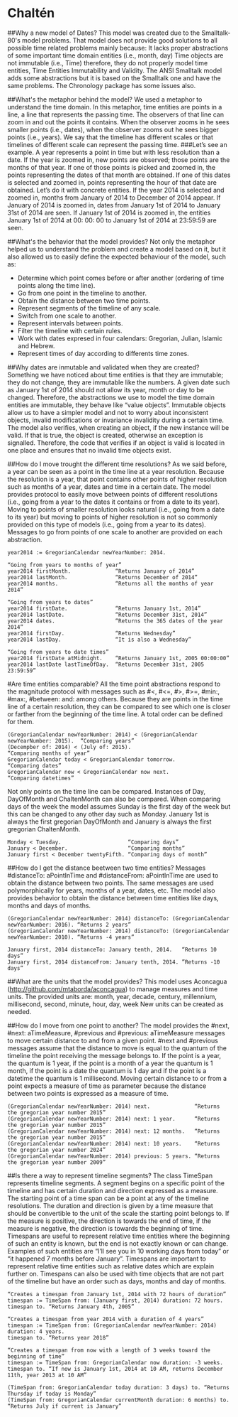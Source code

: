 Chaltén
=======
##Why a new model of Dates?
This model was created due to the Smalltalk-80's model problems. That model does not provide good solutions to all possible time related problems mainly because:
It lacks proper abstractions of some important time domain entities (i.e., month, day)
Time objects are not immutable (i.e., Time) therefore, they do not properly model time entities, Time Entities Immutability and Validity.
The ANSI Smalltalk model adds some abstractions but it is based on the Smalltalk one and have the same problems.
The Chronology package has some issues also.

##What's the metaphor behind the model?
We used a metaphor to understand the time domain. In this metaphor, time entities are points in a line, a line that represents the passing time. The observers of that line can zoom in and out the points it contains. When the observer zooms in he sees smaller points (i.e., dates), when the observer zooms out he sees bigger points (i.e., years). We say that the timeline has different scales or that timelines of different scale can represent the passing time.
###Let’s see an example.
A year represents a point in time but with less resolution than a date. If the year is zoomed in, new points are observed; those points are the months of that year. If one of those points is picked and zoomed in, the points representing the dates of that month are obtained. If one of this dates is selected and zoomed in, points representing the hour of that date are obtained. Let’s do it with concrete entities. If the year 2014 is selected and zoomed in, months from January of 2014 to December of 2014 appear. If January of 2014 is zoomed in, dates from January 1st of 2014 to January 31st of 2014 are seen. If January 1st of 2014 is zoomed in, the entities January 1st of 2014 at 00: 00: 00 to January 1st of 2014 at 23:59:59 are seen.

##What's the behavior that the model provides?
Not only the metaphor helped us to understand the problem and create a model based on it, but it also allowed us to easily define the expected behaviour of the model, such as:
- Determine which point comes before or after another (ordering of time points along the time line).
- Go from one point in the timeline to another.
- Obtain the distance between two time points.
- Represent segments of the timeline of any scale.
- Switch from one scale to another.
- Represent intervals between points.
- Filter the timeline with certain rules.
- Work with dates expresed in four calendars: Gregorian, Julian, Islamic and Hebrew.
- Represent times of day according to differents time zones.
 
##Why dates are inmutable and validated when they are created?
Something we have noticed about time entities is that they are immutable; they do not change, they are immutable like the numbers. A given date such as January 1st of 2014 should not allow its year, month or day to be changed. Therefore, the abstractions we use to model the time domain entities are immutable, they behave like “value objects”.
Immutable objects allow us to have a simpler model and not to worry about inconsistent objects, invalid modifications or invariance invalidity during a certain time.
The model also verifies, when creating an object, if the new instance will be valid. If that is true, the object is created, otherwise an exception is signalled. Therefore, the code that verifies if an object is valid is located in one place and ensures that no invalid time objects exist.

##How do I move trought the different time resolutions?
As we said before, a year can be seen as a point in the time line at a year resolution. Because the resolution is a year, that point contains other points of higher resolution such as months of a year, dates and time in a certain date. The model provides protocol to easily move between points of different resolutions (i.e., going from a year to the dates it contains or from a date to its year). Moving to points of smaller resolution looks natural (i.e., going from a date to its year) but moving to points of higher resolution is not so commonly provided on this type of models (i.e., going from a year to its dates). Messages to go from points of one scale to another are provided on each abstraction.
  
    year2014 := GregorianCalendar newYearNumber: 2014.
    
    “Going from years to months of year”
    year2014 firstMonth.              “Returns January of 2014”
    year2014 lastMonth.               “Returns December of 2014”
    year2014 months.                  “Returns all the months of year 2014”
    
    “Going from years to dates”
    year2014 firstDate.               “Returns January 1st, 2014”
    year2014 lastDate.                “Returns December 31st, 2014”
    year2014 dates.                   “Returns the 365 dates of the year 2014”
    year2014 firstDay.                “Returns Wednesday”
    year2014 lastDay.                 “It is also a Wednesday”
    
    “Going from years to date times”
    year2014 firstDate atMidnight.    “Returns January 1st, 2005 00:00:00”
    year2014 lastDate lastTimeOfDay.  “Returns December 31st, 2005 23:59:59”

#Are time entities comparable?
All the time point abstractions respond to the magnitude protocol with messages such as #<, #<=, #>, #>=, #min:, #max:, #between: and: among others. Because they are points in the time line of a certain resolution, they can be compared to see which one is closer or farther from the beginning of the time line. A total order can be defined for them.

    (GregorianCalendar newYearNumber: 2014) < (GregorianCalendar newYearNumber: 2015).  “Comparing years”
    (Decempber of: 2014) < (July of: 2015).                                             “Comparing months of year”
    GregorianCalendar today < GregorianCalendar tomorrow.                               “Comparing dates”
    GregorianCalendar now < GregorianCalendar now next.                                 “Comparing datetimes”

Not only points on the time line can be compared. Instances of Day, DayOfMonth and ChaltenMonth can also be compared. When comparing days of the week the model assumes Sunday is the first day of the week but this can be changed to any other day such as Monday. January 1st is always the first gregorian DayOfMonth and January is always the first gregorian ChaltenMonth.

    Monday < Tuesday.                     “Comparing days”
    January < December.                   “Comparing months”
    January first < December twentyFifth. “Comparing days of month”

##How do I get the distance beetween two time entities?
Messages #distanceTo: aPointInTime and #distanceFrom: aPointInTime are used to obtain the distance between two points.
The same messages are used polymorphically for years, months of a year, dates, etc.
The model also provides behavior to obtain the distance between time entities like days, months and days of months.

    (GregorianCalendar newYearNumber: 2014) distanceTo: (GregorianCalendar newYearNumber: 2016). “Returns 2 years”
    (GregorianCalendar newYearNumber: 2014) distanceTo: (GregorianCalendar newYearNumber: 2010). “Returns -4 years”
    
    January first, 2014 distanceTo: January tenth, 2014.   “Returns 10 days”
    January first, 2014 distanceFrom: January tenth, 2014. ”Returns -10 days”

##What are the units that the model provides?
This model uses Aconcagua (http://github.com/mtaborda/aconcagua) to manage measures and time units.
The provided units are: month, year, decade, century, millennium, millisecond, second, minute, hour, day, week
New units can be created as needed.

##How do I move from one point to another?
The model provides the #next, #next: aTimeMeasure, #previous and #previous: aTimeMeasure messages to move certain distance to and from a given point. #next and #previous messages assume that the distance to move is equal to the quantum of the timeline the point receiving the message belongs to. If the point is a year, the quantum is 1 year, if the point is a month of a year the quantum is 1 month, if the point is a date the quantum is 1 day and if the point is a datetime the quantum is 1 millisecond.
Moving certain distance to or from a point expects a measure of time as parameter because the distance between two points is expressed as a measure of time.

    (GregorianCalendar newYearNumber: 2014) next.              “Returns the gregorian year number 2015”
    (GregorianCalendar newYearNumber: 2014) next: 1 year.      “Returns the gregorian year number 2015”
    (GregorianCalendar newYearNumber: 2014) next: 12 months.   “Returns the gregorian year number 2015”
    (GregorianCalendar newYearNumber: 2014) next: 10 years.    “Returns the gregorian year number 2024”
    (GregorianCalendar newYearNumber: 2014) previous: 5 years. “Returns the gregorian year number 2009”

##Is there a way to represent timeline segments?
The class TimeSpan represents timeline segments. A segment begins on a specific point of the timeline and has certain duration and direction expressed as a measure. The starting point of a time span can be a point at any of the timeline resolutions. The duration and direction is given by a time measure that should be convertible to the unit of the scale the starting point belongs to. If the measure is positive, the direction is towards the end of time, if the measure is negative, the direction is towards the beginning of time.
Timespans are useful to represent relative time entities where the beginning of such an entity is known, but the end is not exactly known or can change. Examples of such entities are “I’ll see you in 10 working days from today” or “it happened 7 months before January”. Timespans are important to represent relative time entities such as relative dates which are explain further on.
Timespans can also be used with time objects that are not part of the timeline but have an order such as days, months and day of months.

    “Creates a timespan from January 1st, 2014 with 72 hours of duration”
    timespan := TimeSpan from: (January first, 2014) duration: 72 hours.
    timespan to. “Returns January 4th, 2005”

    “Creates a timespan from year 2014 with a duration of 4 years”
    timespan := TimeSpan from: (GregorianCalendar newYearNumber: 2014) duration: 4 years.
    timespan to. “Returns year 2018”

    “Creates a timespan from now with a length of 3 weeks toward the beginning of time”
    timespan := TimeSpan from: GregorianCalendar now duration: -3 weeks.
    timespan to. “If now is January 1st, 2014 at 10 AM, returns December 11th, year 2013 at 10 AM”
    
    (TimeSpan from: GregorianCalendar today duration: 3 days) to. “Returns Thursday if today is Monday”
    (TimeSpan from: GregorianCalendar currentMonth duration: 6 months) to. “Returns July if current is January”
